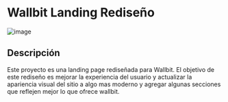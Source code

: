 # Wallbit Landing Rediseño
![image](https://github.com/user-attachments/assets/d1954988-5498-4b86-be0d-07966d070804)

## Descripción
Este proyecto es una landing page rediseñada para Wallbit. El objetivo de este rediseño es mejorar la experiencia del usuario y actualizar la apariencia visual del sitio a algo mas moderno y agregar algunas secciones que reflejen mejor lo que ofrece wallbit.


